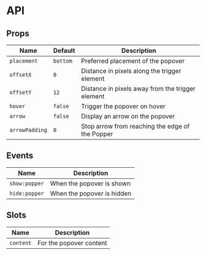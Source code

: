 # API

## Props

| Name           | Default  | Description                                      |
| -------------- | -------- | ------------------------------------------------ |
| `placement`    | `bottom` | Preferred placement of the popover               |
| `offsetX`      | `0`      | Distance in pixels along the trigger element     |
| `offsetY`      | `12`     | Distance in pixels away from the trigger element |
| `hover`        | `false`  | Trigger the popover on hover                     |
| `arrow`        | `false`  | Display an arrow on the popover                  |
| `arrowPadding` | `0`      | Stop arrow from reaching the edge of the Popper  |

## Events

| Name          | Description                |
| ------------- | -------------------------- |
| `show:popper` | When the popover is shown  |
| `hide:popper` | When the popover is hidden |

## Slots

| Name      | Description             |
| --------- | ----------------------- |
| `content` | For the popover content |
